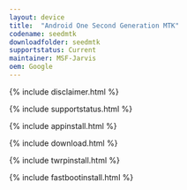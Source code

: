 ```yaml
---
layout: device
title:  "Android One Second Generation MTK"
codename: seedmtk
downloadfolder: seedmtk
supportstatus: Current
maintainer: MSF-Jarvis
oem: Google
---
```


{% include disclaimer.html %}

{% include supportstatus.html %}

{% include appinstall.html %}

{% include download.html %}

{% include twrpinstall.html %}

{% include fastbootinstall.html %}
